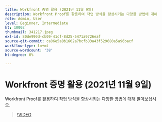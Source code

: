 ```yaml
---
title: Workfront 증명 활용 (2021년 11월 9일)
description: Workfront Proof를 활용하여 작업 방식을 향상시키는 다양한 방법에 대해 알아보십시오.
role: Admin, User
level: Beginner, Intermediate
kt: 10002
thumbnail: 341217.jpeg
exl-id: 80de990d-cb09-41cf-8d25-5471a9726eaf
source-git-commit: ca06e5a8b1602a7bcfb83a43f529680a5a96bacf
workflow-type: tm+mt
source-wordcount: '38'
ht-degree: 0%

---
```


# Workfront 증명 활용 (2021년 11월 9일)

Workfront Proof를 활용하여 작업 방식을 향상시키는 다양한 방법에 대해 알아보십시오.

>[!VIDEO](https://video.tv.adobe.com/v/341217/?quality=12&learn=on)
